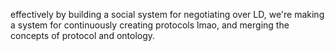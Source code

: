 effectively by building a social system for negotiating over LD, we're making a system for continuously creating protocols lmao, and merging the concepts of protocol and ontology. 